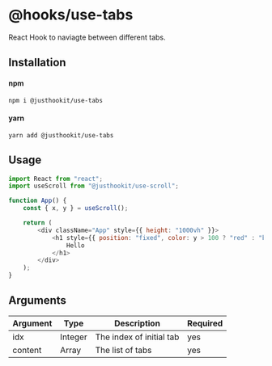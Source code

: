 # @hooks/use-tabs
React Hook to naviagte between different tabs.

## Installation

#### npm
`npm i @justhookit/use-tabs`

#### yarn
`yarn add @justhookit/use-tabs`

## Usage
```js
import React from "react";
import useScroll from "@justhookit/use-scroll";

function App() {
	const { x, y } = useScroll();

	return (
		<div className="App" style={{ height: "1000vh" }}>
			<h1 style={{ position: "fixed", color: y > 100 ? "red" : "blue" }}>
				Hello
			</h1>
		</div>
	);
}
```

## Arguments
| Argument | Type    | Description              | Required |
|----------|---------|--------------------------|----------|
| idx      | Integer | The index of initial tab | yes      |
| content  | Array   | The list of tabs         | yes      |